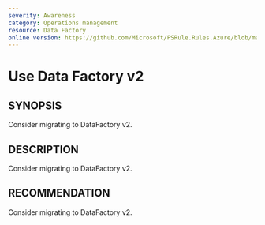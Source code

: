 ```yaml
---
severity: Awareness
category: Operations management
resource: Data Factory
online version: https://github.com/Microsoft/PSRule.Rules.Azure/blob/master/docs/rules/en/Azure.DataFactory.Version.md
---
```


# Use Data Factory v2

## SYNOPSIS

Consider migrating to DataFactory v2.

## DESCRIPTION

Consider migrating to DataFactory v2.

## RECOMMENDATION

Consider migrating to DataFactory v2.
